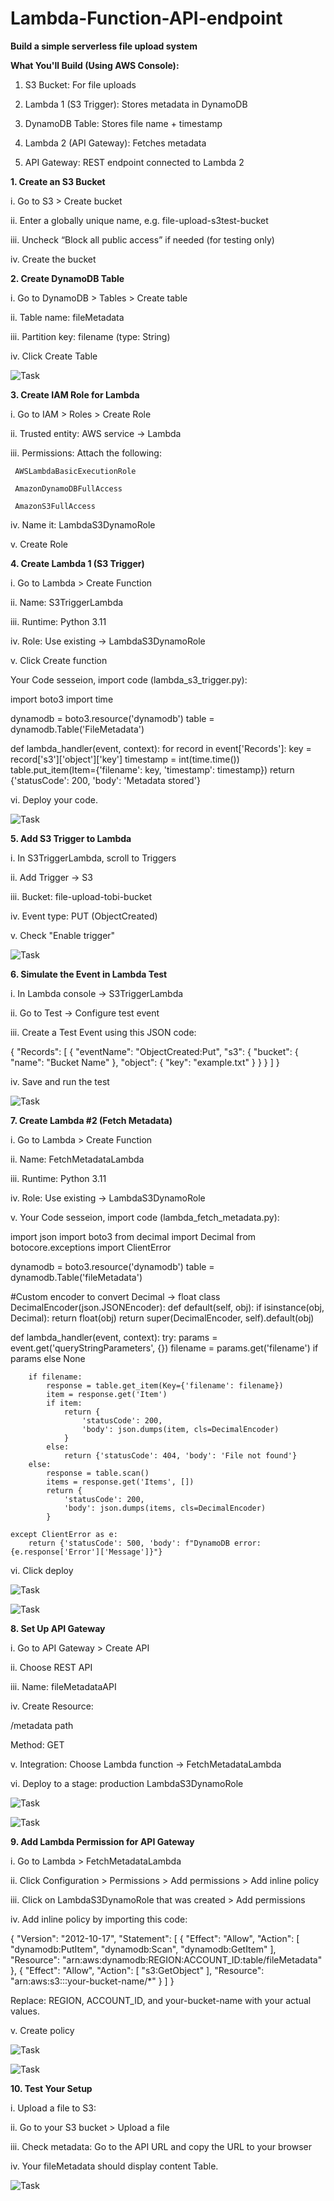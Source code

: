 # Lambda-Function-API-endpoint


**Build a simple serverless file upload system**





**What You'll Build (Using AWS Console):**

1. S3 Bucket: For file uploads

2. Lambda 1 (S3 Trigger): Stores metadata in DynamoDB

3. DynamoDB Table: Stores file name + timestamp

4. Lambda 2 (API Gateway): Fetches metadata

5. API Gateway: REST endpoint connected to Lambda 2






**1. Create an S3 Bucket**

i. Go to S3 > Create bucket

ii. Enter a globally unique name, e.g. file-upload-s3test-bucket

iii. Uncheck “Block all public access” if needed (for testing only)

iv. Create the bucket






**2. Create DynamoDB Table**

i. Go to DynamoDB > Tables > Create table

ii. Table name: fileMetadata

iii. Partition key: filename (type: String)

iv. Click Create Table



![Task](Photos/Dynamodb_table.JPG)





**3. Create IAM Role for Lambda**

i. Go to IAM > Roles > Create Role

ii. Trusted entity: AWS service → Lambda

iii. Permissions: Attach the following:

     AWSLambdaBasicExecutionRole

     AmazonDynamoDBFullAccess

     AmazonS3FullAccess

iv. Name it: LambdaS3DynamoRole

v. Create Role






**4. Create Lambda 1 (S3 Trigger)**

i. Go to Lambda > Create Function

ii. Name: S3TriggerLambda

iii. Runtime: Python 3.11

iv. Role: Use existing → LambdaS3DynamoRole

v. Click Create function


Your Code sesseion, import code (lambda_s3_trigger.py):

import boto3
import time

dynamodb = boto3.resource('dynamodb')
table = dynamodb.Table('FileMetadata')

def lambda_handler(event, context):
    for record in event['Records']:
        key = record['s3']['object']['key']
        timestamp = int(time.time())
        table.put_item(Item={'filename': key, 'timestamp': timestamp})
    return {'statusCode': 200, 'body': 'Metadata stored'}

vi. Deploy your code.




![Task](Photos/s3_function.JPG)







**5. Add S3 Trigger to Lambda**

i. In S3TriggerLambda, scroll to Triggers

ii. Add Trigger → S3

iii. Bucket: file-upload-tobi-bucket

iv. Event type: PUT (ObjectCreated)

v. Check "Enable trigger"




![Task](Photos/deploy_s3trigger_function.JPG)







 **6. Simulate the Event in Lambda Test**
 
i. In Lambda console → S3TriggerLambda

ii. Go to Test → Configure test event

iii. Create a Test Event using this JSON code:

{
  "Records": [
    {
      "eventName": "ObjectCreated:Put",
      "s3": {
        "bucket": {
          "name": "Bucket Name"
        },
        "object": {
          "key": "example.txt"
        }
      }
    }
  ]
}

iv. Save and run the test 




![Task](Photos/test_eventS3trigger_function.JPG)







**7. Create Lambda #2 (Fetch Metadata)**

i. Go to Lambda > Create Function

ii. Name: FetchMetadataLambda

iii. Runtime: Python 3.11

iv. Role: Use existing → LambdaS3DynamoRole

v. Your Code sesseion, import code (lambda_fetch_metadata.py):

import json
import boto3
from decimal import Decimal
from botocore.exceptions import ClientError

dynamodb = boto3.resource('dynamodb')
table = dynamodb.Table('fileMetadata') 

#Custom encoder to convert Decimal → float
class DecimalEncoder(json.JSONEncoder):
    def default(self, obj):
        if isinstance(obj, Decimal):
            return float(obj)
        return super(DecimalEncoder, self).default(obj)

def lambda_handler(event, context):
    try:
        params = event.get('queryStringParameters', {})
        filename = params.get('filename') if params else None

        if filename:
            response = table.get_item(Key={'filename': filename})
            item = response.get('Item')
            if item:
                return {
                    'statusCode': 200,
                    'body': json.dumps(item, cls=DecimalEncoder)
                }
            else:
                return {'statusCode': 404, 'body': 'File not found'}
        else:
            response = table.scan()
            items = response.get('Items', [])
            return {
                'statusCode': 200,
                'body': json.dumps(items, cls=DecimalEncoder)
            }

    except ClientError as e:
        return {'statusCode': 500, 'body': f"DynamoDB error: {e.response['Error']['Message']}"}


vi. Click deploy




![Task](Photos/fetchmetadata_lambda.JPG)






![Task](Photos/test_metadatafunction.JPG)





**8. Set Up API Gateway**

i. Go to API Gateway > Create API

ii. Choose REST API

iii. Name: fileMetadataAPI

iv. Create Resource:

   /metadata path

   Method: GET

v. Integration: Choose Lambda function → FetchMetadataLambda

vi. Deploy to a stage: production LambdaS3DynamoRole




![Task](Photos/rest_api.JPG)




![Task](Photos/restapi_stage.JPG)







**9. Add Lambda Permission for API Gateway**

i. Go to Lambda > FetchMetadataLambda

ii. Click Configuration > Permissions > Add permissions > Add inline policy

iii. Click on LambdaS3DynamoRole that was created > Add permissions

iv. Add inline policy by importing this code:

{
  "Version": "2012-10-17",
  "Statement": [
    {
      "Effect": "Allow",
      "Action": [
        "dynamodb:PutItem",
        "dynamodb:Scan",
        "dynamodb:GetItem"
      ],
      "Resource": "arn:aws:dynamodb:REGION:ACCOUNT_ID:table/fileMetadata"
    },
    {
      "Effect": "Allow",
      "Action": [
        "s3:GetObject"
      ],
      "Resource": "arn:aws:s3:::your-bucket-name/*"
    }
  ]
}

Replace:
REGION, ACCOUNT_ID, and your-bucket-name with your actual values.

v. Create policy




![Task](Photos/lambda_policy.JPG)




![Task](Photos/API_attachedlambda.JPG)







**10. Test Your Setup**

i. Upload a file to S3:

ii. Go to your S3 bucket > Upload a file

iii. Check metadata:
     Go to the API URL and copy the URL to your browser
     
iv. Your fileMetadata should display content Table.




![Task](Photos/test_result.JPG)
